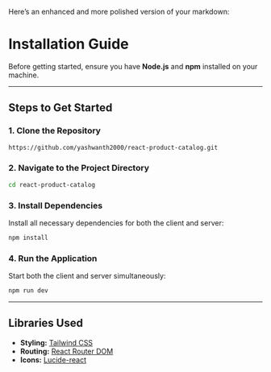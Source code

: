 Here’s an enhanced and more polished version of your markdown:

# Installation Guide

Before getting started, ensure you have **Node.js** and **npm** installed on your machine.

---

## Steps to Get Started

### 1. Clone the Repository

```bash
https://github.com/yashwanth2000/react-product-catalog.git
```

### 2. Navigate to the Project Directory

```bash
cd react-product-catalog
```

### 3. Install Dependencies

Install all necessary dependencies for both the client and server:

```bash
npm install
```

### 4. Run the Application

Start both the client and server simultaneously:

```bash
npm run dev
```

---

## Libraries Used

- **Styling:** [Tailwind CSS](https://tailwindcss.com)
- **Routing:** [React Router DOM](https://reactrouter.com)
- **Icons:** [Lucide-react](https://lucide.dev)


